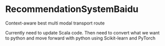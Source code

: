 # RecommendationSystemBaidu
Context-aware best multi modal transport route

Currently need to update Scala code. Then need to convert what we want to python and move forward with python using Scikit-learn and PyTorch
